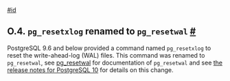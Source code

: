 [#id](#APP-PGRESETXLOG)

## O.4. `pg_resetxlog` renamed to `pg_resetwal` [#](#APP-PGRESETXLOG)



PostgreSQL 9.6 and below provided a command named `pg_resetxlog` to reset the write-ahead-log (WAL) files. This command was renamed to `pg_resetwal`, see [pg\_resetwal](app-pgresetwal) for documentation of `pg_resetwal` and see [the release notes for PostgreSQL 10](release-prior) for details on this change.